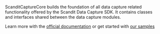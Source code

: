ScanditCaptureCore builds the foundation of all data capture related functionality offered by the Scandit Data Capture SDK. It contains classes and interfaces shared between the data capture modules.

Learn more with the [official documentation](https://docs.scandit.com/data-capture-sdk/react-native/core/concepts.html) or get started with [our samples](https://github.com/Scandit/datacapture-react-native-samples)